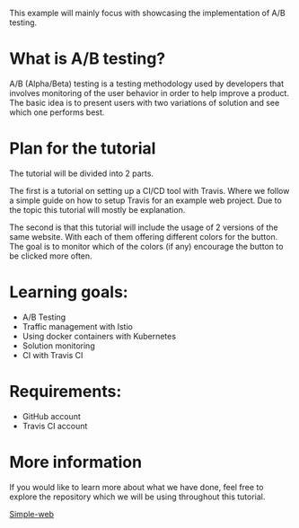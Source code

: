 This example will mainly focus with showcasing the implementation of A/B testing.

# What is A/B testing?

A/B (Alpha/Beta) testing is a testing methodology used by developers that involves monitoring of the user behavior in order to help improve a product. The basic idea is to present users with two variations of solution and see which one performs best.

# Plan for the tutorial

The tutorial will be divided into 2 parts.

The first is a tutorial on setting up a CI/CD tool with Travis. Where we follow a simple guide on how to setup Travis for an example web project. Due to the topic this tutorial will mostly be explanation.

The second is that this tutorial will include the usage of 2 versions of the same website. With each of them offering different colors for the button. The goal is to monitor which of the colors (if any) encourage the button to be clicked more often. 

# Learning goals:
* A/B Testing
* Traffic management with Istio
* Using docker containers with Kubernetes
* Solution monitoring
* CI with Travis CI

# Requirements:
* GitHub account
* Travis CI account

# More information

If you would like to learn more about what we have done, feel free to explore the repository which we will be using throughout this tutorial.

[Simple-web](https://github.com/bubriks/simple-web)
